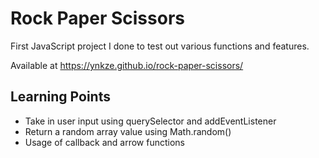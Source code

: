 # Rock Paper Scissors
First JavaScript project I done to test out various functions and features.

Available at https://ynkze.github.io/rock-paper-scissors/

## Learning Points
* Take in user input using querySelector and addEventListener
* Return a random array value using Math.random()
* Usage of callback and arrow functions




